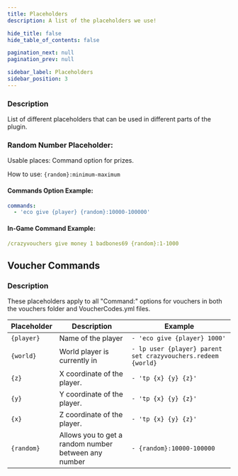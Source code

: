 ```yaml
---
title: Placeholders
description: A list of the placeholders we use!

hide_title: false
hide_table_of_contents: false

pagination_next: null
pagination_prev: null

sidebar_label: Placeholders
sidebar_position: 3
---
```

### Description
List of different placeholders that can be used in different parts of the plugin.

### Random Number Placeholder:
Usable places: Command option for prizes.

How to use: `{random}:minimum-maximum`

#### Commands Option Example:
```yaml
commands:
  - 'eco give {player} {random}:10000-100000'
```

#### In-Game Command Example:
```yaml
/crazyvouchers give money 1 badbones69 {random}:1-1000
```

## Voucher Commands
### Description
These placeholders apply to all "Command:" options for vouchers in both the vouchers folder and VoucherCodes.yml files.

| Placeholder | Description                                          | Example                                                      |
|-------------|------------------------------------------------------|--------------------------------------------------------------|
| `{player}`  | Name of the player                                   | `- 'eco give {player} 1000'`                                 |
| `{world}`   | World player is currently in                         | `- lp user {player} parent set crazyvouchers.redeem {world}` |
| `{z}`       | X coordinate of the player.                          | `- 'tp {x} {y} {z}'`                                         |
| `{y}`       | Y coordinate of the player.                          | `- 'tp {x} {y} {z}'`                                         |
| `{x}`       | Z coordinate of the player.                          | `- 'tp {x} {y} {z}'`                                         |
| `{random}`  | Allows you to get a random number between any number | `- {random}:10000-100000`                                    |